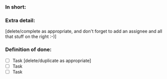 ### In short:


### Extra detail:

[delete/complete as appropriate, and don't forget to add an assignee and all that stuff on the right :-)]


### Definition of done:

- [ ] Task [delete/duplicate as appropriate]
- [ ] Task
- [ ] Task
